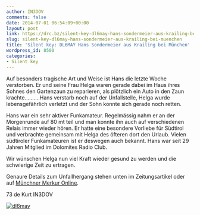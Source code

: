 ```yaml
---
author: IN3DOV
comments: false
date: 2014-07-01 06:54:09+00:00
layout: post
link: https://drc.bz/silent-key-dl6may-hans-sondermeier-aus-krailing-bei-muenchen/
slug: silent-key-dl6may-hans-sondermeier-aus-krailing-bei-muenchen
title: 'Silent key: DL6MAY Hans Sondermeier aus Krailing bei München'
wordpress_id: 8500
categories:
- Silent key
---
```


Auf besonders tragische Art und Weise ist Hans die letzte Woche verstorben. Er und seine Frau Helga waren gerade dabei im Haus ihres Sohnes den Gartenzaun zu reparieren, als plötzlich ein Auto in den Zaun krachte..........Hans verstarb noch auf der Unfallstelle, Helga wurde lebensgefährlich verletzt und der Sohn konnte sich gerade noch retten.




Hans war ein sehr aktiver Funkamateur. Regelmässig nahm er an der Morgenrunde auf 80 mt teil und man konnte ihn auch auf verschiedenen Relais immer wieder hören. Er hatte eine besondere Vorliebe für Südtirol und verbrachte gemeinsam mit Helga des öfteren dort den Urlaub. Vielen südtiroler Funkamateuren ist er deswegen auch bekannt. Hans war seit 29 Jahren Mitglied im Dolomites Radio Club.




Wir wünschen Helga nun viel Kraft wieder gesund zu werden und die schwierige Zeit zu ertragen.




Genaure Details zum Unfallhergang stehen unten im Zeitungsartikel oder auf [Münchner Merkur Online](http://www.merkur-online.de/lokales/starnberg/landkreis/schwerer-unfall-inning-auto-durchbricht-zaun-toetet-mann-3659744.html).




73 de Kurt IN3DOV





[![dl6may](https://drc.bz/wp-content/uploads/2014/07/dl6may.jpg)](https://drc.bz/wp-content/uploads/2014/07/dl6may.jpg)



